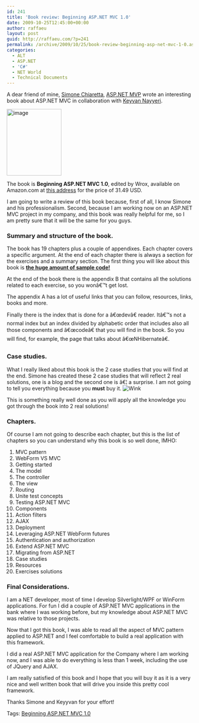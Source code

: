 ```yaml
---
id: 241
title: 'Book review: Beginning ASP.NET MVC 1.0'
date: 2009-10-25T12:45:00+00:00
author: raffaeu
layout: post
guid: http://raffaeu.com/?p=241
permalink: /archive/2009/10/25/book-review-beginning-asp-net-mvc-1-0.aspx
categories:
  - ALT
  - ASP.NET
  - 'C#'
  - NET World
  - Technical Documents
---
```

A dear friend of mine, <a href="http://codeclimber.net.nz/" target="_blank">Simone Chiaretta</a>, <a href="https://mvp.support.microsoft.com/profile=4CEB87C3-2257-408D-AABB-7956CB3E1349" target="_blank">ASP.NET MVP</a> wrote an interesting book about ASP.NET MVC in collaboration with [Keyvan Nayyeri](http://nayyeri.net/).

[<img style="border-right-width: 0px; display: inline; border-top-width: 0px; border-bottom-width: 0px; border-left-width: 0px" title="image" border="0" alt="image" src="http://blog.raffaeu.com/Images/blog_raffaeu_com/WindowsLiveWriter/BookreviewBeginningASP.NETMVC1.0_B45F/image.png" width="148" height="180" />](http://codeclimber.net.nz/) 

The book is **Beginning ASP.NET MVC 1.0**, edited by Wrox, available on Amazon.com at <a href="http://www.amazon.com/gp/product/047043399X?ie=UTF8&tag=codec04-20&linkCode=as2&camp=1789&creative=390957&creativeASIN=047043399X" target="_blank">this address</a> for the price of 31.49 USD.

I am going to write a review of this book because, first of all, I know Simone and his professionalism. Second, because I am working now on an ASP.NET MVC project in my company, and this book was really helpful for me, so I am pretty sure that it will be the same for you guys. 

### Summary and structure of the book.

The book has 19 chapters plus a couple of appendixes. Each chapter covers a specific argument. At the end of each chapter there is always a section for the exercises and a summary section. The first thing you will like about this book is **<u>the huge amount of sample code!</u>**

At the end of the book there is the appendix B that contains all the solutions related to each exercise, so you wonâ€™t get lost.

The appendix A has a lot of useful links that you can follow, resources, links, books and more.

Finally there is the index that is done for a â€œdevâ€ reader. Itâ€™s not a normal index but an index divided by alphabetic order that includes also all those components and â€œcodeâ€ that you will find in the book. So you will find, for example, the page that talks about â€œNHibernateâ€.

### Case studies.

What I really liked about this book is the 2 case studies that you will find at the end. Simone has created these 2 case studies that will reflect 2 real solutions, one is a blog and the second one is â€¦ a surprise. I am not going to tell you everything because you **must** buy it. <img src="http://raffaeu.com/wp-content/uploads/2013/03/b1ab95e9-9c2f-4e36-b231-473b203a1eecsmiley-wink.gif" border="0" alt="Wink" />

This is something really well done as you will apply all the knowledge you got through the book into 2 real solutions!

### Chapters.

Of course I am not going to describe each chapter, but this is the list of chapters so you can understand why this book is so well done, IMHO:

  1. MVC pattern 
  2. WebForm VS MVC 
  3. Getting started 
  4. The model 
  5. The controller 
  6. The view 
  7. Routing 
  8. Unite test concepts 
  9. Testing ASP.NET MVC 
 10. Components 
 11. Action filters 
 12. AJAX 
 13. Deployment 
 14. Leveraging ASP.NET WebForm futures 
 15. Authentication and authorization 
 16. Extend ASP.NET MVC 
 17. Migrating from ASP.NET 
 18. Case studies 
 19. Resources 
 20. Exercises solutions 

### Final Considerations.

I am a NET developer, most of time I develop Silverlight/WPF or WinForm applications. For fun I did a couple of ASP.NET MVC applications in the bank where I was working before, but my knowledge about ASP.NET MVC was relative to those projects.

Now that I got this book, I was able to read all the aspect of MVC pattern applied to ASP.NET and I feel comfortable to build a real application with this framework.

I did a real ASP.NET MVC application for the Company where I am working now, and I was able to do everything is less than 1 week, including the use of JQuery and AJAX.

I am really satisfied of this book and I hope that you will buy it as it is a very nice and well written book that will drive you inside this pretty cool framework.

Thanks Simone and Keyyvan for your effort!

Tags: <a href="http://technorati.com/tag/Beginning ASP.NET MVC 1.0" rel="tag">Beginning ASP.NET MVC 1.0</a>